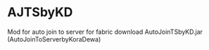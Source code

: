 # AJTSbyKD
Mod for auto join to server for fabric
download AutoJoinTSbyKD.jar  (AutoJoinToServerbyKoraDewa)
